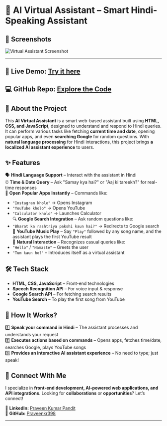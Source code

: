 # 🤖 AI Virtual Assistant – Smart Hindi-Speaking Assistant  


## 📸 Screenshots

![Virtual Assistant Screenshot](https://github.com/user-attachments/assets/221580ab-be6b-4543-add6-ce02383797cf)

---

## 🔗 **Live Demo:** [Try it here](https://praveenkr398.github.io/AiVirtualAssistant/)  
## 💻 **GitHub Repo:** [Explore the Code](https://github.com/Praveenkr398/AiVirtualAssistant)  

## 🚀 About the Project  
This **AI Virtual Assistant** is a smart web-based assistant built using **HTML, CSS, and JavaScript**, designed to understand and respond to Hindi queries. It can perform various tasks like fetching **current time and date**, opening popular apps, and even **searching Google** for random questions. With **natural language processing** for Hindi interactions, this project brings **a localized AI assistant experience** to users.  

## ✨ Features  
🗣️ **Hindi Language Support** – Interact with the assistant in Hindi  
⏰ **Time & Date Query** – Ask "Samay kya hai?" or "Aaj ki tareekh?" for real-time responses  
📱 **Open Popular Apps Instantly** – Commands like:  
   - `"Instagram kholo"` → Opens Instagram  
   - `"YouTube kholo"` → Opens YouTube  
   - `"Calculator kholo"` → Launches Calculator  
🔍 **Google Search Integration** – Ask random questions like:  
   - `"Bharat ka rashtriya pakshi kaun hai?"` → Redirects to Google search  
🎵 **YouTube Music Play** – Say `"Play"` followed by any song name, and the assistant plays the first YouTube result  
🧠 **Natural Interaction** – Recognizes casual queries like:  
   - `"Hello"` / `"Namaste"` – Greets the user  
   - `"Tum kaun ho?"` – Introduces itself as a virtual assistant  

## 🛠 Tech Stack  
- **HTML, CSS, JavaScript** – Front-end technologies  
- **Speech Recognition API** – For voice input & response  
- **Google Search API** – For fetching search results  
- **YouTube Search** – To play the first song from YouTube  

## 🎯 How It Works?  
1️⃣ **Speak your command in Hindi** – The assistant processes and understands your request  
2️⃣ **Executes actions based on commands** – Opens apps, fetches time/date, searches Google, plays YouTube songs  
3️⃣ **Provides an interactive AI assistant experience** – No need to type; just speak!  

## 📢 Connect With Me  
I specialize in **front-end development, AI-powered web applications, and API integrations**. Looking for **collaborations** or **opportunities**? Let’s connect!  

📌 **LinkedIn:** [Praveen Kumar Pandit](https://www.linkedin.com/in/Praveenkr398)  
📌 **GitHub:** [Praveenkr398](https://github.com/Praveenkr398)  

---
